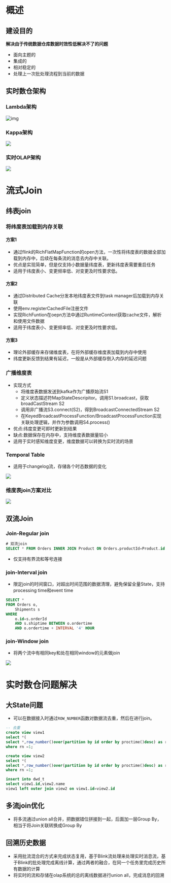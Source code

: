 # 概述

## 建设目的

**解决由于传统数据仓库数据时效性低解决不了的问题**

* 面向主题的
* 集成的
* 相对稳定的
* 处理上一次批处理流程到当前的数据

## 实时数仓架构

### Lambda架构

![img](../img/Lambda架构.jpg)

### Kappa架构

![](../img/Kappa架构.jpg)

### 实时OLAP架构

![](../img/实时OLAP架构.jpg)

# 流式Join

## 纬表join

### 将纬度表加载到内存关联

#### 方案1

* 通过flink的RichFlatMapFunction的open方法，一次性将纬度表的数据全部加载到内存中，后续在每条流的消息去内存中关联。
* 优点是实现简单，但是仅支持小数据量纬度表，更新纬度表需要重启任务
* 适用于纬度表小、变更频率低、对变更及时性要求低。

#### 方案2

* 通过Distributed Cache分发本地纬度表文件到task manager后加载到内存关联
* 使用env.registerCachedFile注册文件
* 实现RichFuntion在oepn方法中通过RuntimeContext获取cache文件，解析和使用文件数据
* 适用于纬度表小、变更频率低、对变更及时性要求低。

#### 方案3

* 理论外部缓存来存储维度表，在将外部缓存维度表加载到内存中使用
* 纬度更新反馈到结果有延迟，一般是从外部缓存倒入内存的延迟问题

### 广播维度表

* 实现方式
  * 将维度表数据发送到kafka作为广播原始流S1
  * 定义状态描述符MapStateDescripitor。调用S1.broadcast，获取broadCastStream S2
  * 调用非广播流S3.connect(S2)，得到BroadcastConnectedStream S2
  * 在KeyedBroadcastProcessFunction/BroadcastProcessFunction实现关联处理逻辑，并作为参数调用S4.process()
* 优点:纬度变更可即时更新到结果
* 缺点:数据保存在内存中，支持维度表数据量较小
* 适用于实时感知维度变更，维度数据可以转换为实时流的场景

### Temporal Table

* 适用于changelog流，存储各个时态数据的变化

![](../img/Temporaltable.jpg)

### 维度表join方案对比

![](../img/维度表join方案对比.jpg)

## 双流Join

### Join-Regular join

```sql
# 双流join
SELECT * FROM Orders INNER JOIN Product ON Orders.productId=Product.id
```

* 仅支持有界流和等号连接

### join-Interval join

* 限定join的时间窗口，对超出时间范围的数据清理，避免保留全量State，支持processing time和event time

```sql
SELECT *
FROM Orders o,
	Shipments s
WHERE
	o.id=s.orderId
	AND s.shiptime BETWEEN o.ordertime
	AND o.ordertime + INTERVAL '4' HOUR
```

### join-Window join

* 将两个流中有相同key和处在相同window的元素做join

![](../img/windowjoin.jpg)

# 实时数仓问题解决

## 大State问题

* 可以在数据接入时通过`ROW_NUMBER`函数对数据流去重，然后在进行join。

```sql
-- 去重
create view view1
select *(
select *,row_number()over(partition by id order by proctime()desc) as rn from s1)
where rn =1;

create view view2
select *(
select *,row_number()over(partition by id order by proctime()desc) as rn from s2)
where rn =1;

insert into dwd_t
select view1.id,view2.name
view1 left outer join view2 on view1.id=view2.id
```

## 多流join优化

* 将多流通过union all合并，把数据错位拼接到一起，后面加一层Group By，相当于将Join关联转换成Group By

## 回溯历史数据

* 采用批流混合的方式来完成状态复用，基于Blink流处理来处理实时消息流，基于Blink的批处理完成离线计算，通过两者的融合，在同一个任务里完成历史所有数据的计算
* 将实时的流和存储在olap系统的总的离线数据进行union all，完成消息的回溯